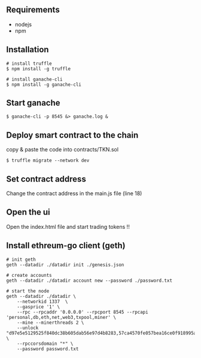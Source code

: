 
## Requirements

- nodejs
- npm


## Installation

    # install truffle
    $ npm install -g truffle

    # install ganache-cli
    $ npm install -g ganache-cli


## Start ganache

    $ ganache-cli -p 8545 &> ganache.log &


## Deploy smart contract to the chain
copy & paste the code into contracts/TKN.sol

    $ truffle migrate --network dev


## Set contract address
Change the contract address in the main.js file (line 18)


## Open the ui
Open the index.html file and start trading tokens !!


## Install ethreum-go client (geth)

    # init geth
    geth --datadir ./datadir init ./genesis.json

    # create accounts
    geth --datadir ./datadir account new --password ./password.txt

    # start the node
    geth --datadir ./datadir \
        --networkid 1337  \
        --gasprice '1' \
        --rpc --rpcaddr '0.0.0.0' --rpcport 8545 --rpcapi 'personal,db,eth,net,web3,txpool,miner' \
        --mine --minerthreads 2 \
        --unlock "d97e5e5129525f840dc38b605dab56e97d4b8283,57ca4570fe057bea16ce0f918995ad018b7504f6,12a0b79e4ce07d6df9a37727a32f53d656767838,fb5df45ddf8834b21e086f9d7a7c75c8994b91ef,e8617af9cb476f4a972ee2c3a41617350e3e0e47" \
        --rpccorsdomain "*" \
        --password password.txt
